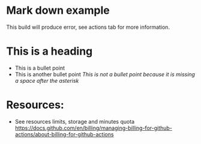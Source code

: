# Mark down example

This build will produce error, see actions tab for more information.

# This is a heading
* This is a bullet point
* This is another bullet point
*This is not a bullet point because it is missing a space after the asterisk*


# Resources:
* See resources limits, storage and minutes quota https://docs.github.com/en/billing/managing-billing-for-github-actions/about-billing-for-github-actions
